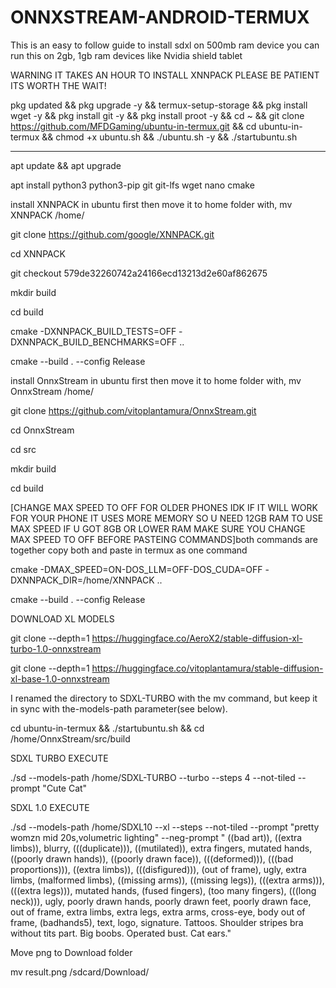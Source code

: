 # ONNXSTREAM-ANDROID-TERMUX
This is an easy to follow guide to install sdxl on 500mb ram device you can run this on 2gb, 1gb ram devices like Nvidia shield tablet







WARNING IT TAKES AN HOUR TO INSTALL XNNPACK PLEASE BE PATIENT ITS WORTH THE WAIT!





pkg updated && pkg upgrade -y && termux-setup-storage &&
pkg install wget -y && pkg install git -y && pkg install proot -y &&
cd ~ && git clone https://github.com/MFDGaming/ubuntu-in-termux.git && cd ubuntu-in-termux && chmod +x ubuntu.sh && ./ubuntu.sh -y && ./startubuntu.sh 
__________________________________________________________________

apt update && apt upgrade

apt install python3 python3-pip git git-lfs wget nano cmake

install XNNPACK in ubuntu first then move it to home folder with, mv XNNPACK /home/

git clone https://github.com/google/XNNPACK.git

cd XNNPACK 

git checkout 579de32260742a24166ecd13213d2e60af862675

mkdir build

cd build

cmake -DXNNPACK_BUILD_TESTS=OFF -DXNNPACK_BUILD_BENCHMARKS=OFF ..

cmake --build . --config Release

install OnnxStream in ubuntu first then move it to home folder with, mv OnnxStream /home/

git clone https://github.com/vitoplantamura/OnnxStream.git

cd OnnxStream

cd src

mkdir build

cd build

[CHANGE MAX SPEED TO OFF FOR OLDER PHONES IDK IF IT WILL WORK FOR YOUR PHONE IT USES MORE MEMORY SO U NEED 12GB RAM TO USE MAX SPEED IF U GOT 8GB OR LOWER RAM MAKE SURE YOU CHANGE MAX SPEED TO OFF BEFORE PASTEING COMMANDS]both commands are together copy both and paste in termux as one command 

cmake -DMAX_SPEED=ON-DOS_LLM=OFF-DOS_CUDA=OFF -DXNNPACK_DIR=/home/XNNPACK ..

cmake --build . --config Release



DOWNLOAD XL MODELS 

git clone --depth=1 https://huggingface.co/AeroX2/stable-diffusion-xl-turbo-1.0-onnxstream


git clone --depth=1 https://huggingface.co/vitoplantamura/stable-diffusion-xl-base-1.0-onnxstream

I renamed the directory to SDXL-TURBO with the mv command, but keep it in sync with the-models-path parameter(see below).

cd ubuntu-in-termux && ./startubuntu.sh &&
cd /home/OnnxStream/src/build



SDXL TURBO EXECUTE

./sd --models-path /home/SDXL-TURBO --turbo --steps 4 --not-tiled --prompt "Cute Cat"

SDXL 1.0 EXECUTE

./sd --models-path /home/SDXL10 --xl --steps --not-tiled --prompt "pretty womzn mid 20s,volumetric lighting" --neg-prompt " ((bad art)), ((extra limbs)), blurry, (((duplicate))), ((mutilated)), extra fingers, mutated hands, ((poorly drawn hands)), ((poorly drawn face)), (((deformed))), (((bad proportions))), ((extra limbs)), (((disfigured))), (out of frame), ugly, extra limbs, (malformed limbs), ((missing arms)), ((missing legs)), (((extra arms))), (((extra legs))), mutated hands, (fused fingers), (too many fingers), (((long neck))), ugly, poorly drawn hands, poorly drawn feet, poorly drawn face, out of frame, extra limbs, extra legs, extra arms, cross-eye, body out of frame, (badhands5), text, logo, signature. Tattoos. Shoulder stripes bra without tits part. Big boobs. Operated bust. Cat ears."



Move png to Download folder

mv result.png /sdcard/Download/


